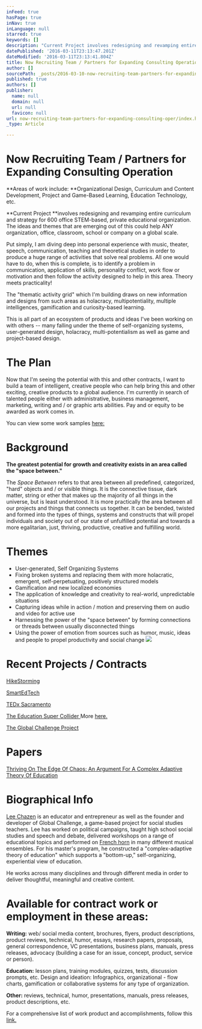 ```yaml
---
inFeed: true
hasPage: true
inNav: true
inLanguage: null
starred: true
keywords: []
description: "Current Project involves redesigning and revamping entire curriculum and strategy for 600 office STEM-based, private educational organization. The ideas and themes that are emerging out of this could help ANY organization, office, classroom, school or company on a global scale.\_"
datePublished: '2016-03-11T23:13:47.201Z'
dateModified: '2016-03-11T23:13:41.804Z'
title: Now Recruiting Team / Partners for Expanding Consulting Operation
author: []
sourcePath: _posts/2016-03-10-now-recruiting-team-partners-for-expanding-consulting-oper.md
published: true
authors: []
publisher:
  name: null
  domain: null
  url: null
  favicon: null
url: now-recruiting-team-partners-for-expanding-consulting-oper/index.html
_type: Article

---
```

# Now Recruiting Team / Partners for Expanding Consulting Operation

**Areas of work include: **Organizational Design, Curriculum and Content Development, Project and Game-Based Learning, Education Technology, etc. 

**Current Project **involves redesigning and revamping entire curriculum and strategy for 600 office STEM-based, private educational organization. The ideas and themes that are emerging out of this could help ANY organization, office, classroom, school or company on a global scale. 

Put simply, I am diving deep into personal experience with music, theater, speech, communication, teaching and theoretical studies in order to produce a huge range of activities that solve real problems. All one would have to do, when this is complete, is to identify a problem in communication, application of skills, personality conflict, work flow or motivation and then follow the activity designed to help in this area. Theory meets practicality! 

The "thematic activity grid" which I'm building draws on new information and designs from such areas as holacracy, multipotentiality, multiple intelligences, gamification and curiosity-based learning. 

This is all part of an ecosystem of products and ideas I've been working on with others -- many falling under the theme of self-organizing systems, user-generated design, holacracy, multi-potentialism as well as game and project-based design. 

# The Plan

Now that I'm seeing the potential with this and other contracts, I want to build a team of intelligent, creative people who can help bring this and other exciting, creative products to a global audience. I'm currently in search of talented people either with administrative, business management, marketing, writing and / or graphic arts abilities. Pay and or equity to be awarded as work comes in. 

You can view some work samples [here: ][0]

[][1]

# Background

**The greatest potential for growth and creativity exists in an area called the "space between."**

The _Space Between_ refers to that area between all predefined, categorized, "hard" objects and / or visible things. It is the connective tissue, dark matter, string or ether that makes up the majority of all things in the universe, but is least understood. It is more practically the area between all our projects and things that connects us together.  It can be bended, twisted and formed into the types of things, systems and constructs that will propel individuals and society out of our state of unfulfilled potential and towards a more egalitarian, just, thriving, productive, creative and fulfilling world. 

# Themes

* User-generated, Self Organizing Systems
* Fixing broken systems and replacing them with more holacratic, emergent, self-perpetuating, positively structured models
* Gamification and new localized economies
* The application of knowledge and creativity to real-world, unpredictable situations
* Capturing ideas while in action / motion and preserving them on audio and video for active use
* Harnessing the power of the "space between" by forming connections or threads between usually disconnected things
* Using the power of emotion from sources such as humor, music, ideas and people to propel productivity and social change
![](https://s3-us-west-2.amazonaws.com/the-grid-img/p/9baa7bdf01acfcb630949c40695bfd68ba31a20e.png)

# Recent Projects / Contracts

[HikeStorming][2]

[SmartEdTech][3]

[TEDx Sacramento][4]

[The Education Super Collider ][5] More [here.][6]

[The Global Challenge Project ][7]

# Papers

[Thriving On The Edge Of Chaos: An Argument For A Complex Adaptive Theory Of Education][8]

# Biographical Info

[Lee Chazen][9] is an educator and entrepreneur as well as the founder and developer of Global Challenge, a game-based project for social studies teachers. Lee has worked on political campaigns, taught high school social studies and speech and debate, delivered workshops on a range of educational topics and performed on [French horn][10] in many different musical ensembles. For his master's program, he constructed a "complex-adaptive theory of education" which supports a "bottom-up," self-organizing, experiential view of education. 

He works across many disciplines and through different media in order to deliver thoughtful, meaningful and creative content. 

# Available for contract work or employment in these areas:

**Writing:** web/ social media content, brochures, flyers, product descriptions, product reviews, technical, humor, essays, research papers, proposals, general correspondence, VC presentations, business plans, manuals, press releases, advocacy (building a case for an issue, concept, product, service or person). 

**Education:** lesson plans, training modules, quizzes, tests, discussion prompts, etc.
Design and ideation: Infographics, organizational - flow charts, gamification or collaborative systems for any type of organization.  

**Other:** reviews, technical, humor, presentations, manuals, press releases, product descriptions, etc. 

For a comprehensive list of work product and accomplishments, follow this [link.][0]

[0]: http://www.slideshare.net/LeeChazen/infographic-resume-slide-show
[1]: http://www.linkedin.com/redir/redirect?url=http%3A%2F%2Fwww%2Eslideshare%2Enet%2FLeeChazen%2Finfographic-resume-slide-show&urlhash=VClJ&_t=tracking_anet
[2]: http://www.slideshare.net/LeeChazen/hikestorming-presentation
[3]: https://www.smartedtech.com/
[4]: http://sacramentopress.com/2012/08/17/tedx-brings-ideas-worth-spreading-to-sacramento/
[5]: http://www.bizjournals.com/sacramento/news/2012/11/27/education-technology-innovators-wanted.html
[6]: https://www.youtube.com/watch?v=usOXrelH0OM
[7]: null
[8]: http://www.academia.edu/17619912/Thriving_On_The_Edge_Of_Chaos_An_Argument_For_A_Complex_Adaptive_Theory_Of_Education
[9]: https://www.linkedin.com/in/chazen
[10]: https://www.youtube.com/watch?v=uI0xU4_qL84
